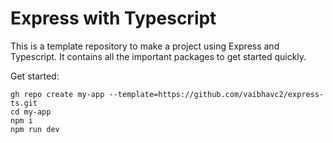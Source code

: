 # Express with Typescript

This is a template repository to make a project using Express and Typescript. It contains all the important packages to get started quickly.

Get started:

```console
gh repo create my-app --template=https://github.com/vaibhavc2/express-ts.git
cd my-app
npm i
npm run dev
```
